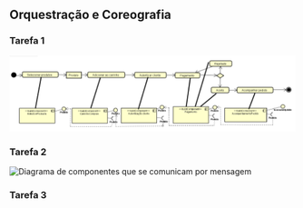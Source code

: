 ## Orquestração e Coreografia

### Tarefa 1

![Diagrama de atividades&diagram de componentes](https://github.com/Rebecamorais2/INF331/blob/master/lab3-mvc/images/atividade%2Bcomponentes.png)

### Tarefa 2

![Diagrama de componentes que se comunicam por mensagem]()

### Tarefa 3
